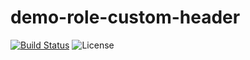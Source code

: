 # demo-role-custom-header

[![Build Status](https://cloud.drone.io/api/badges/xoxys/ansible-doctor/status.svg)](https://cloud.drone.io/xoxys/ansible-doctor)
![License](https://img.shields.io/github/license/xoxys/ansible-doctor)

